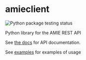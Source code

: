 # amieclient
![Python package testing status](https://github.com/xsede/amieclient/workflows/Python%20package/badge.svg)

Python library for the AMIE REST API

See [the docs](https://xsede.github.io/amieclient/) for API documentation.

See [examples](./examples) for examples of usage

